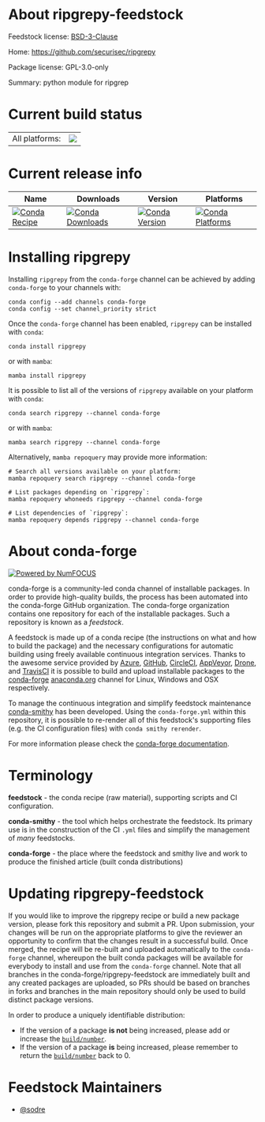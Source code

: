 About ripgrepy-feedstock
========================

Feedstock license: [BSD-3-Clause](https://github.com/conda-forge/ripgrepy-feedstock/blob/main/LICENSE.txt)

Home: https://github.com/securisec/ripgrepy

Package license: GPL-3.0-only

Summary: python module for ripgrep

Current build status
====================


<table><tr><td>All platforms:</td>
    <td>
      <a href="https://dev.azure.com/conda-forge/feedstock-builds/_build/latest?definitionId=20944&branchName=main">
        <img src="https://dev.azure.com/conda-forge/feedstock-builds/_apis/build/status/ripgrepy-feedstock?branchName=main">
      </a>
    </td>
  </tr>
</table>

Current release info
====================

| Name | Downloads | Version | Platforms |
| --- | --- | --- | --- |
| [![Conda Recipe](https://img.shields.io/badge/recipe-ripgrepy-green.svg)](https://anaconda.org/conda-forge/ripgrepy) | [![Conda Downloads](https://img.shields.io/conda/dn/conda-forge/ripgrepy.svg)](https://anaconda.org/conda-forge/ripgrepy) | [![Conda Version](https://img.shields.io/conda/vn/conda-forge/ripgrepy.svg)](https://anaconda.org/conda-forge/ripgrepy) | [![Conda Platforms](https://img.shields.io/conda/pn/conda-forge/ripgrepy.svg)](https://anaconda.org/conda-forge/ripgrepy) |

Installing ripgrepy
===================

Installing `ripgrepy` from the `conda-forge` channel can be achieved by adding `conda-forge` to your channels with:

```
conda config --add channels conda-forge
conda config --set channel_priority strict
```

Once the `conda-forge` channel has been enabled, `ripgrepy` can be installed with `conda`:

```
conda install ripgrepy
```

or with `mamba`:

```
mamba install ripgrepy
```

It is possible to list all of the versions of `ripgrepy` available on your platform with `conda`:

```
conda search ripgrepy --channel conda-forge
```

or with `mamba`:

```
mamba search ripgrepy --channel conda-forge
```

Alternatively, `mamba repoquery` may provide more information:

```
# Search all versions available on your platform:
mamba repoquery search ripgrepy --channel conda-forge

# List packages depending on `ripgrepy`:
mamba repoquery whoneeds ripgrepy --channel conda-forge

# List dependencies of `ripgrepy`:
mamba repoquery depends ripgrepy --channel conda-forge
```


About conda-forge
=================

[![Powered by
NumFOCUS](https://img.shields.io/badge/powered%20by-NumFOCUS-orange.svg?style=flat&colorA=E1523D&colorB=007D8A)](https://numfocus.org)

conda-forge is a community-led conda channel of installable packages.
In order to provide high-quality builds, the process has been automated into the
conda-forge GitHub organization. The conda-forge organization contains one repository
for each of the installable packages. Such a repository is known as a *feedstock*.

A feedstock is made up of a conda recipe (the instructions on what and how to build
the package) and the necessary configurations for automatic building using freely
available continuous integration services. Thanks to the awesome service provided by
[Azure](https://azure.microsoft.com/en-us/services/devops/), [GitHub](https://github.com/),
[CircleCI](https://circleci.com/), [AppVeyor](https://www.appveyor.com/),
[Drone](https://cloud.drone.io/welcome), and [TravisCI](https://travis-ci.com/)
it is possible to build and upload installable packages to the
[conda-forge](https://anaconda.org/conda-forge) [anaconda.org](https://anaconda.org/)
channel for Linux, Windows and OSX respectively.

To manage the continuous integration and simplify feedstock maintenance
[conda-smithy](https://github.com/conda-forge/conda-smithy) has been developed.
Using the ``conda-forge.yml`` within this repository, it is possible to re-render all of
this feedstock's supporting files (e.g. the CI configuration files) with ``conda smithy rerender``.

For more information please check the [conda-forge documentation](https://conda-forge.org/docs/).

Terminology
===========

**feedstock** - the conda recipe (raw material), supporting scripts and CI configuration.

**conda-smithy** - the tool which helps orchestrate the feedstock.
                   Its primary use is in the construction of the CI ``.yml`` files
                   and simplify the management of *many* feedstocks.

**conda-forge** - the place where the feedstock and smithy live and work to
                  produce the finished article (built conda distributions)


Updating ripgrepy-feedstock
===========================

If you would like to improve the ripgrepy recipe or build a new
package version, please fork this repository and submit a PR. Upon submission,
your changes will be run on the appropriate platforms to give the reviewer an
opportunity to confirm that the changes result in a successful build. Once
merged, the recipe will be re-built and uploaded automatically to the
`conda-forge` channel, whereupon the built conda packages will be available for
everybody to install and use from the `conda-forge` channel.
Note that all branches in the conda-forge/ripgrepy-feedstock are
immediately built and any created packages are uploaded, so PRs should be based
on branches in forks and branches in the main repository should only be used to
build distinct package versions.

In order to produce a uniquely identifiable distribution:
 * If the version of a package **is not** being increased, please add or increase
   the [``build/number``](https://docs.conda.io/projects/conda-build/en/latest/resources/define-metadata.html#build-number-and-string).
 * If the version of a package **is** being increased, please remember to return
   the [``build/number``](https://docs.conda.io/projects/conda-build/en/latest/resources/define-metadata.html#build-number-and-string)
   back to 0.

Feedstock Maintainers
=====================

* [@sodre](https://github.com/sodre/)

